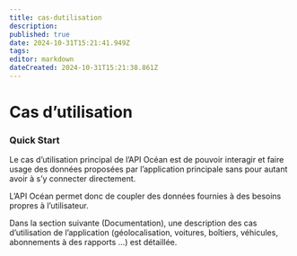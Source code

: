 ```yaml
---
title: cas-dutilisation
description: 
published: true
date: 2024-10-31T15:21:41.949Z
tags: 
editor: markdown
dateCreated: 2024-10-31T15:21:38.861Z
---
```


# Cas d’utilisation

### Quick Start

Le cas d’utilisation principal de l’API Océan est de pouvoir interagir et faire usage des données proposées par l’application principale sans pour autant avoir à s’y connecter directement.

L’API Océan permet donc de coupler des données fournies à des besoins propres à l’utilisateur.

Dans la section suivante (Documentation), une description des cas d’utilisation de l’application (géolocalisation, voitures, boîtiers, véhicules, abonnements à des rapports …) est détaillée.